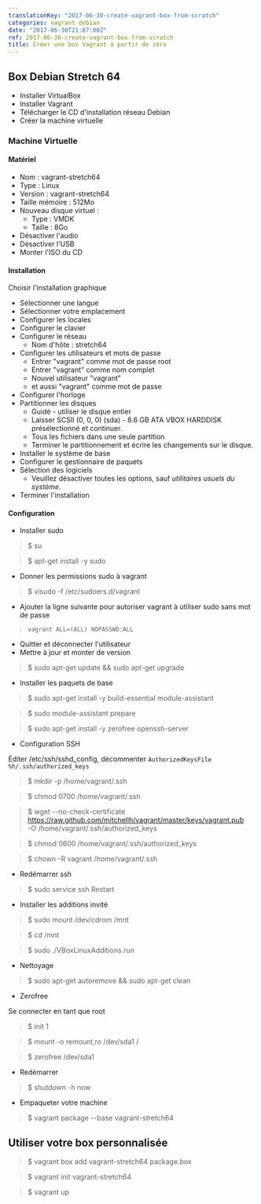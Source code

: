 ```yaml
---
translationKey: "2017-06-30-create-vagrant-box-from-scratch"
categories: vagrant debian
date: "2017-06-30T21:07:00Z"
ref: 2017-06-30-create-vagrant-box-from-scratch
title: Créer une box Vagrant à partir de zéro
---
```


## Box Debian Stretch 64

*   Installer VirtualBox
*   Installer Vagrant
*   Télécharger le CD d'installation réseau Debian
*   Créer la machine virtuelle

### Machine Virtuelle

#### Matériel
*   Nom : vagrant-stretch64
*   Type : Linux
*   Version : vagrant-stretch64
*   Taille mémoire : 512Mo
*   Nouveau disque virtuel :
    *   Type : VMDK
    *   Taille : 8Go
*   Désactiver l'audio
*   Désactiver l'USB
*   Monter l'ISO du CD

#### Installation
Choisir l'installation graphique
*   Sélectionner une langue
*   Sélectionner votre emplacement
*   Configurer les locales
*   Configurer le clavier
*   Configurer le réseau
    *   Nom d'hôte : stretch64
*   Configurer les utilisateurs et mots de passe
    *   Entrer "vagrant" comme mot de passe root
    *   Entrer "vagrant" comme nom complet
    *   Nouvel utilisateur "vagrant"
    *   et aussi "vagrant" comme mot de passe
*   Configurer l'horloge
*   Partitionner les disques
    *   Guidé - utiliser le disque entier
    *   Laisser SCSIl (0, 0, 0) (sda) - 8.6 GB ATA VBOX HARDDISK présélectionné et continuer.
    *   Tous les fichiers dans une seule partition
    *   Terminer le partitionnement et écrire les changements sur le disque.
*   Installer le système de base
*   Configurer le gestionnaire de paquets
*   Sélection des logiciels
    *   Veuillez désactiver toutes les options, sauf *utilitaires usuels du système*.
*   Terminer l'installation

#### Configuration
*   Installer sudo

 > $ su

 > $ apt-get install -y sudo

*   Donner les permissions sudo à vagrant

 > $ visudo -f /etc/sudoers.d/vagrant

*   Ajouter la ligne suivante pour autoriser vagrant à utiliser sudo sans mot de passe
 > `vagrant ALL=(ALL) NOPASSWD:ALL`

*   Quitter et déconnecter l'utilisateur
*   Mettre à jour et monter de version

 > $ sudo apt-get update && sudo apt-get upgrade

*   Installer les paquets de base

 > $ sudo apt-get install -y build-essential module-assistant

 > $ sudo module-assistant prepare

 > $ sudo apt-get install -y zerofree openssh-server

 *   Configuration SSH

 Éditer /etc/ssh/sshd_config, décommenter `AuthorizedKeysFile %h/.ssh/authorized_keys`

 > $ mkdir -p /home/vagrant/.ssh

 > $ chmod 0700 /home/vagrant/.ssh

 > $ wget --no-check-certificate \
  https://raw.github.com/mitchellh/vagrant/master/keys/vagrant.pub \
  -O /home/vagrant/.ssh/authorized_keys

 > $ chmod 0600 /home/vagrant/.ssh/authorized_keys

 > $ chown -R vagrant /home/vagrant/.ssh

*   Redémarrer ssh

 > $ sudo service ssh Restart

*   Installer les additions invité

 > $ sudo mount /dev/cdrom /mnt

 > $ cd /mnt

 > $ sudo ./VBoxLinuxAdditions.run

*   Nettoyage

 > $ sudo apt-get autoremove && sudo apt-get clean

*   Zerofree

  Se connecter en tant que root

 > $ init 1

 > $ mount -o remount,ro /dev/sda1 /

 > $ zerofree /dev/sda1

*   Redémarrer

 > $ shutdown -h now

*   Empaqueter votre machine

 > $ vagrant package --base vagrant-stretch64

## Utiliser votre box personnalisée

> $ vagrant box add vagrant-stretch64 package.box

> $ vagrant init vagrant-stretch64

> $ vagrant up
